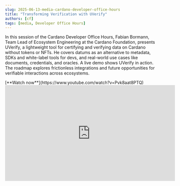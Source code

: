 ```yaml
---
slug: 2025-06-13-media-cardano-developer-office-hours
title: "Transforming Verification with UVerify"
authors: [cf]
tags: [media, Developer Office Hours]
---
```


In this session of the Cardano Developer Office Hours, Fabian Bormann, Team Lead of Ecosystem Engineering at the Cardano Foundation, presents UVerify, a lightweight tool for certifying and verifying data on Cardano without tokens or NFTs. He covers datums as an alternative to metadata, SDKs and white-label tools for devs, and real-world use cases like documents, credentials, and oracles. A live demo shows UVerify in action. The roadmap explores frictionless integrations and future opportunities for verifiable interactions across ecosystems.

<div style={{ textAlign: 'right' }}>
[**Watch now**](https://www.youtube.com/watch?v=Pvk8aat8PTQ)
</div>

<iframe width="560" height="315" src="https://www.youtube-nocookie.com/embed/Pvk8aat8PTQ" title="YouTube video player" frameborder="0" allow="accelerometer; autoplay; clipboard-write; encrypted-media; gyroscope; picture-in-picture; web-share" referrerpolicy="strict-origin-when-cross-origin" allowfullscreen></iframe>